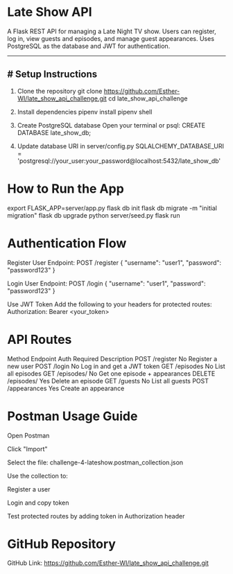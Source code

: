 # Late Show API

A Flask REST API for managing a Late Night TV show. Users can register, log in, view guests and episodes, and manage guest appearances. Uses PostgreSQL as the database and JWT for authentication.

---

## # Setup Instructions

1. Clone the repository
git clone https://github.com/Esther-WI/late_show_api_challenge.git
cd late_show_api_challenge

2. Install dependencies
pipenv install
pipenv shell

3. Create PostgreSQL database
Open your terminal or psql:
CREATE DATABASE late_show_db;

4. Update database URI in server/config.py
SQLALCHEMY_DATABASE_URI = 'postgresql://your_user:your_password@localhost:5432/late_show_db'

# How to Run the App
export FLASK_APP=server/app.py
flask db init
flask db migrate -m "initial migration"
flask db upgrade
python server/seed.py
flask run

# Authentication Flow
Register User
Endpoint: POST /register
{
  "username": "user1",
  "password": "password123"
}

Login User
Endpoint: POST /login
{
  "username": "user1",
  "password": "password123"
}

Use JWT Token
Add the following to your headers for protected routes:
Authorization: Bearer <your_token>

# API Routes
Method	Endpoint	Auth Required	Description
POST	/register	No	Register a new user
POST	/login	No	Log in and get a JWT token
GET	/episodes	No	List all episodes
GET	/episodes/<id>	No	Get one episode + appearances
DELETE	/episodes/<id>	Yes	Delete an episode
GET	/guests	No	List all guests
POST	/appearances	Yes	Create an appearance

# Postman Usage Guide
Open Postman

Click "Import"

Select the file: challenge-4-lateshow.postman_collection.json

Use the collection to:

Register a user

Login and copy token

Test protected routes by adding token in Authorization header

# GitHub Repository
GitHub Link: https://github.com/Esther-WI/late_show_api_challenge.git


